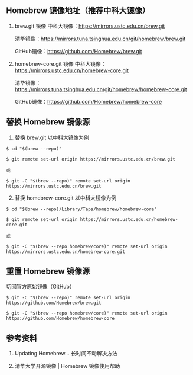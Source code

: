 ## Homebrew 镜像地址（推荐中科大镜像）

1. brew.git 镜像
   中科大镜像：https://mirrors.ustc.edu.cn/brew.git

   清华镜像：https://mirrors.tuna.tsinghua.edu.cn/git/homebrew/brew.git

   GitHub镜像：https://github.com/Homebrew/brew.git

2. homebrew-core.git 镜像
   中科大镜像：https://mirrors.ustc.edu.cn/homebrew-core.git

   清华镜像：https://mirrors.tuna.tsinghua.edu.cn/git/homebrew/homebrew-core.git

   GitHub镜像：https://github.com/Homebrew/homebrew-core

## 替换 Homebrew 镜像源

1. 替换 brew.git
   以中科大镜像为例

```shell
$ cd "$(brew --repo)"

$ git remote set-url origin https://mirrors.ustc.edu.cn/brew.git

或

$ git -C "$(brew --repo)" remote set-url origin https://mirrors.ustc.edu.cn/brew.git
```

2. 替换 homebrew-core.git
   以中科大镜像为例

```shell
$ cd "$(brew --repo)/Library/Taps/homebrew/homebrew-core"

$ git remote set-url origin https://mirrors.ustc.edu.cn/homebrew-core.git

或

$ git -C "$(brew --repo homebrew/core)" remote set-url origin https://mirrors.ustc.edu.cn/homebrew-core.git

```

## 重置 Homebrew 镜像源

切回官方原始镜像（GitHub）

```shell
$ git -C "$(brew --repo)" remote set-url origin https://github.com/Homebrew/brew.git

$ git -C "$(brew --repo homebrew/core)" remote set-url origin https://github.com/Homebrew/homebrew-core
```



## 参考资料

1. Updating Homebrew... 长时间不动解决方法

2. 清华大学开源镜像 | Homebrew 镜像使用帮助

